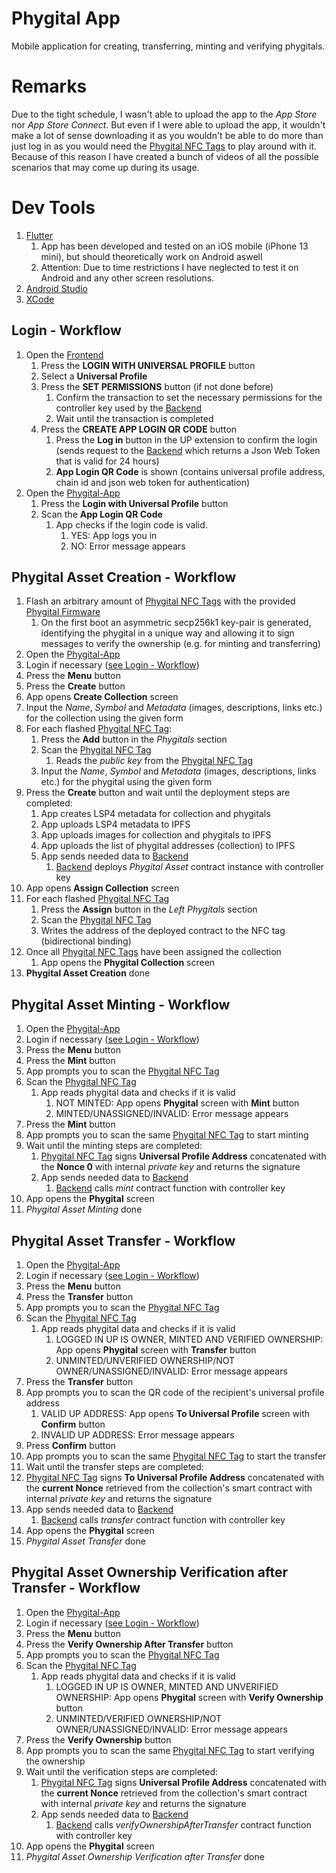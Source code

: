# Phygital App

Mobile application for creating, transferring, minting and verifying phygitals.

# Remarks
Due to the tight schedule, I wasn't able to upload the app to the *App Store* nor *App Store Connect*. But even if I were able to upload the app, it wouldn't make a lot of sense downloading it as you wouldn't be able to do more than just log in as you would need the [Phygital NFC Tags](https://github.com/Tuszy/phygital-nfc-tag) to play around with it. Because of this reason I have created a bunch of videos of all the possible scenarios that may come up during its usage.

# Dev Tools
1. [Flutter](https://flutter.dev/)
   1. App has been developed and tested on an iOS mobile (iPhone 13 mini), but should theoretically work on Android aswell
   2.  Attention: Due to time restrictions I have neglected to test it on Android and any other screen resolutions.
2. [Android Studio](https://developer.android.com/studio)
3. [XCode](https://developer.apple.com/xcode/)

## Login - Workflow
1. Open the [Frontend](https://github.com/Tuszy/phygital-frontend)
   1. Press the **LOGIN WITH UNIVERSAL PROFILE** button
   2. Select a **Universal Profile**
   3. Press the **SET PERMISSIONS** button (if not done before)
      1. Confirm the transaction to set the necessary permissions for the controller key used by the [Backend](https://github.com/Tuszy/phygital-backend)
      2. Wait until the transaction is completed
   4. Press the **CREATE APP LOGIN QR CODE** button
      1. Press the **Log in** button in the UP extension to confirm the login (sends request to the [Backend](https://github.com/Tuszy/phygital-backend) which returns a Json Web Token that is valid for 24 hours)
      2. **App Login QR Code** is shown (contains universal profile address, chain id and json web token for authentication)
2. Open the [Phygital-App](https://github.com/Tuszy/phygital-app)
   1. Press the **Login with Universal Profile** button
   2. Scan the **App Login QR Code**
      1. App checks if the login code is valid.
         1. YES: App logs you in
         2. NO: Error message appears

## Phygital Asset Creation - Workflow
1. Flash an arbitrary amount of [Phygital NFC Tags](https://github.com/Tuszy/phygital-nfc-tag) with the provided [Phygital Firmware](https://github.com/Tuszy/phygital-nfc-tag/tree/main/arduino-code)
   1. On the first boot an asymmetric secp256k1 key-pair is generated, identifying the phygital in a unique way and allowing it to sign messages to verify the ownership (e.g. for minting and transferring)
2. Open the [Phygital-App](https://github.com/Tuszy/phygital-app)
3. Login if necessary ([see Login - Workflow](#login---workflow))
4. Press the **Menu** button
5. Press the **Create** button
6. App opens **Create Collection** screen
7. Input the *Name*, *Symbol* and *Metadata* (images, descriptions, links etc.) for the collection using the given form
8. For each flashed [Phygital NFC Tag](https://github.com/Tuszy/phygital-nfc-tag):
   1. Press the **Add** button in the *Phygitals* section
   2. Scan the [Phygital NFC Tag](https://github.com/Tuszy/phygital-nfc-tag) 
       1. Reads the *public key* from the [Phygital NFC Tag](https://github.com/Tuszy/phygital-nfc-tag)
   3. Input the *Name*, *Symbol* and *Metadata* (images, descriptions, links etc.) for the phygital using the given form
9. Press the **Create** button and wait until the deployment steps are completed:
   1. App creates LSP4 metadata for collection and phygitals
   2. App uploads LSP4 metadata to IPFS
   3. App uploads images for collection and phygitals to IPFS
   4. App uploads the list of phygital addresses (collection) to IPFS
   5. App sends needed data to [Backend](https://github.com/Tuszy/phygital-backend) 
      1. [Backend](https://github.com/Tuszy/phygital-backend) deploys *Phygital Asset* contract instance with controller key
10. App opens **Assign Collection** screen 
11. For each flashed [Phygital NFC Tag](https://github.com/Tuszy/phygital-nfc-tag)
    1. Press the **Assign** button in the *Left Phygitals* section
    2. Scan the [Phygital NFC Tag](https://github.com/Tuszy/phygital-nfc-tag) 
    3. Writes the address of the deployed contract to the NFC tag (bidirectional binding)
12. Once all [Phygital NFC Tags](https://github.com/Tuszy/phygital-nfc-tag) have been assigned the collection
    1.  App opens the **Phygital Collection** screen
13.   **Phygital Asset Creation** done



## Phygital Asset Minting - Workflow

1. Open the [Phygital-App](https://github.com/Tuszy/phygital-app)
2. Login if necessary ([see Login - Workflow](#login---workflow))
3. Press the **Menu** button
4. Press the **Mint** button
5. App prompts you to scan the [Phygital NFC Tag](https://github.com/Tuszy/phygital-nfc-tag) 
6. Scan the [Phygital NFC Tag](https://github.com/Tuszy/phygital-nfc-tag) 
      1. App reads phygital data and checks if it is valid
         1. NOT MINTED: App opens **Phygital** screen with **Mint** button
         2. MINTED/UNASSIGNED/INVALID: Error message appears
7. Press the **Mint** button
8. App prompts you to scan the same [Phygital NFC Tag](https://github.com/Tuszy/phygital-nfc-tag) to start minting
9. Wait until the minting steps are completed:
   1. [Phygital NFC Tag](https://github.com/Tuszy/phygital-nfc-tag) signs **Universal Profile Address** concatenated with the **Nonce 0** with internal *private key* and returns the signature
   2. App sends needed data to [Backend](https://github.com/Tuszy/phygital-backend) 
      1. [Backend](https://github.com/Tuszy/phygital-backend) calls *mint* contract function with controller key
10. App opens the **Phygital** screen
11. *Phygital Asset Minting* done
   
## Phygital Asset Transfer - Workflow
1. Open the [Phygital-App](https://github.com/Tuszy/phygital-app)
2. Login if necessary ([see Login - Workflow](#login---workflow))
3. Press the **Menu** button
4. Press the **Transfer** button
5. App prompts you to scan the [Phygital NFC Tag](https://github.com/Tuszy/phygital-nfc-tag) 
6. Scan the [Phygital NFC Tag](https://github.com/Tuszy/phygital-nfc-tag) 
      1. App reads phygital data and checks if it is valid
         1. LOGGED IN UP IS OWNER, MINTED AND VERIFIED OWNERSHIP: App opens **Phygital** screen with **Transfer** button
         2. UNMINTED/UNVERIFIED OWNERSHIP/NOT OWNER/UNASSIGNED/INVALID: Error message appears
7. Press the **Transfer** button
8. App prompts you to scan the QR code of the recipient's universal profile address
   1. VALID UP ADDRESS: App opens **To Universal Profile** screen with **Confirm** button
   1. INVALID UP ADDRESS: Error message appears
9. Press **Confirm** button
10. App prompts you to scan the same [Phygital NFC Tag](https://github.com/Tuszy/phygital-nfc-tag) to start the transfer
11. Wait until the transfer steps are completed:
   1. [Phygital NFC Tag](https://github.com/Tuszy/phygital-nfc-tag) signs **To Universal Profile Address** concatenated with the **current Nonce** retrieved from the collection's smart contract with internal *private key* and returns the signature
   2. App sends needed data to [Backend](https://github.com/Tuszy/phygital-backend) 
      1. [Backend](https://github.com/Tuszy/phygital-backend) calls *transfer* contract function with controller key
12. App opens the **Phygital** screen
13. *Phygital Asset Transfer* done


## Phygital Asset Ownership Verification after Transfer - Workflow
1. Open the [Phygital-App](https://github.com/Tuszy/phygital-app)
2. Login if necessary ([see Login - Workflow](#login---workflow))
3. Press the **Menu** button
4. Press the **Verify Ownership After Transfer** button
5. App prompts you to scan the [Phygital NFC Tag](https://github.com/Tuszy/phygital-nfc-tag) 
6. Scan the [Phygital NFC Tag](https://github.com/Tuszy/phygital-nfc-tag) 
      1. App reads phygital data and checks if it is valid
         1. LOGGED IN UP IS OWNER, MINTED AND UNVERIFIED OWNERSHIP: App opens **Phygital** screen with **Verify Ownership** button
         2. UNMINTED/VERIFIED OWNERSHIP/NOT OWNER/UNASSIGNED/INVALID: Error message appears
7. Press the **Verify Ownership** button
8. App prompts you to scan the same [Phygital NFC Tag](https://github.com/Tuszy/phygital-nfc-tag) to start verifying the ownership
9. Wait until the verification steps are completed:
   1. [Phygital NFC Tag](https://github.com/Tuszy/phygital-nfc-tag) signs **Universal Profile Address** concatenated with the **current Nonce** retrieved from the collection's smart contract with internal *private key* and returns the signature
   2. App sends needed data to [Backend](https://github.com/Tuszy/phygital-backend) 
      1. [Backend](https://github.com/Tuszy/phygital-backend) calls *verifyOwnershipAfterTransfer* contract function with controller key
10. App opens the **Phygital** screen
11. *Phygital Asset Ownership Verification after Transfer* done
